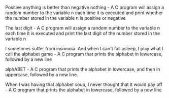  Positive anything is better than negative nothing - A C  program will assign a random number to the variable n each time it is executed and print whether the number stored in the variable n is positive or negative

The last digit -  A C program will assign a random number to the variable n each time it is executed and print the last digit of the number stored in the variable n

I sometimes suffer from insomnia. And when I can't fall asleep, I play what I call the alphabet game - A C program that prints the alphabet in lowercase, followed by a new line

alphABET - A C program that prints the alphabet in lowercase, and then in uppercase, followed by a new line.

When I was having that alphabet soup, I never thought that it would pay off - A C program that prints the alphabet in lowercase, followed by a new line.
